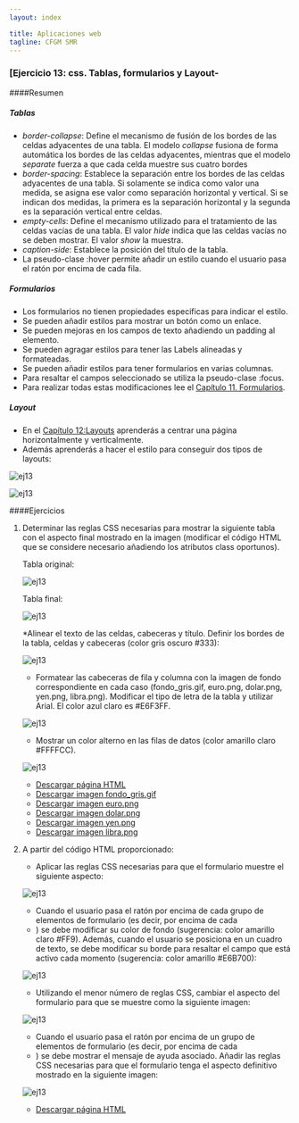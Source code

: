 ```yaml
---
layout: index

title: Aplicaciones web
tagline: CFGM SMR
---
```


### [Ejercicio 13: css. Tablas, formularios y Layout-

####Resumen

##### Tablas

* *border-collapse*: Define el mecanismo de fusión de los bordes de las celdas adyacentes de una tabla. El modelo *collapse* fusiona de forma automática los bordes de las celdas adyacentes, mientras que el modelo *separate* fuerza a que cada celda muestre sus cuatro bordes
* *border-spacing*: Establece la separación entre los bordes de las celdas adyacentes de una tabla. Si solamente se indica como valor una medida, se asigna ese valor como separación horizontal y vertical. Si se indican dos medidas, la primera es la separación horizontal y la segunda es la separación vertical entre celdas.
* *empty-cells*: Define el mecanismo utilizado para el tratamiento de las celdas vacías de una tabla. El valor *hide* indica que las celdas vacías no se deben mostrar. El valor *show* la muestra.
* *caption-side*: Establece la posición del título de la tabla.
* La pseudo-clase :hover permite añadir un estilo cuando el usuario pasa el ratón por encima de cada fila.

##### Formularios

* Los formularios no tienen propiedades especificas para indicar el estilo.
* Se pueden añadir estilos para mostrar un botón como un enlace.
* Se pueden mejoras en los campos de texto añadiendo un padding al elemento.
* Se pueden agragar estilos para tener las Labels alineadas y formateadas.
* Se pueden añadir estilos para tener formularios en varias columnas.
* Para resaltar el campos seleccionado se utiliza la pseudo-clase :focus.
* Para realizar todas estas modificaciones lee el [Capítulo 11. Formularios](http://librosweb.es/css/capitulo_11.html).

##### Layout
 
* En el [Capítulo 12:Layouts](http://librosweb.es/css/capitulo_12.html) aprenderás a centrar una página horizontalmente y verticalmente.
* Además aprenderás a hacer el estilo para conseguir dos tipos de layouts:

![ej13](img/ej13_1.gif)

![ej13](img/ej13_2.gif)

####Ejercicios

1. Determinar las reglas CSS necesarias para mostrar la siguiente tabla con el aspecto final mostrado en la imagen (modificar el código HTML que se considere necesario añadiendo los atributos class oportunos).

	Tabla original:

	![ej13](img/ej13_3.gif)

	Tabla final:

	![ej13](img/ej13_4.gif)

	*Alinear el texto de las celdas, cabeceras y título. Definir los bordes de la tabla, celdas y cabeceras (color gris oscuro #333):

	![ej13](img/ej13_5.gif)	
	
	* Formatear las cabeceras de fila y columna con la imagen de fondo correspondiente en cada caso (fondo_gris.gif, euro.png, dolar.png, yen.png, libra.png). Modificar el tipo de letra de la tabla y utilizar Arial. El color azul claro es #E6F3FF.

	![ej13](img/ej13_6.gif)

	* Mostrar un color alterno en las filas de datos (color amarillo claro #FFFFCC).

	![ej13](img/ej13_7.gif)	

	* [Descargar página HTML](ej/ejercicio11.html)
	* [Descargar imagen fondo_gris.gif](img/fondo_gris.gif)
	* [Descargar imagen euro.png](img/euro.png)
	* [Descargar imagen dolar.png](img/dolar.png)
	* [Descargar imagen yen.png](img/yen.png)
	* [Descargar imagen libra.png](img/libra.png)

2. A partir del código HTML proporcionado:

	* Aplicar las reglas CSS necesarias para que el formulario muestre el siguiente aspecto:

	![ej13](img/ej13_8.gif)		

	*  Cuando el usuario pasa el ratón por encima de cada grupo de elementos de formulario (es decir, por encima de cada <li>) se debe modificar su color de fondo (sugerencia: color amarillo claro #FF9). Además, cuando el usuario se posiciona en un cuadro de texto, se debe modificar su borde para resaltar el campo que está activo cada momento (sugerencia: color amarillo #E6B700):

	![ej13](img/ej13_9.gif)			

	* Utilizando el menor número de reglas CSS, cambiar el aspecto del formulario para que se muestre como la siguiente imagen:

	![ej13](img/ej13_10.gif)	

	* Cuando el usuario pasa el ratón por encima de un grupo de elementos de formulario (es decir, por encima de cada <li>) se debe mostrar el mensaje de ayuda asociado. Añadir las reglas CSS necesarias para que el formulario tenga el aspecto definitivo mostrado en la siguiente imagen:

	![ej13](img/ej13_11.gif)	

	* [Descargar página HTML](ej/ejercicio12.html)